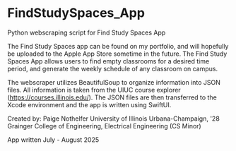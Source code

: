 # FindStudySpaces_App
Python webscraping script for Find Study Spaces App

The Find Study Spaces app can be found on my portfolio, and will hopefully be uploaded to the Apple App Store sometime in the future. The Find Study Spaces App allows users to find empty classrooms for a desired time period, and generate the weekly schedule of any classroom on campus. 

The webscraper utilizes BeautifulSoup to organize information into JSON files. All information is taken from the UIUC course explorer (https://courses.illinois.edu/). The JSON files are then transferred to the Xcode environment and the app is written using SwiftUI. 

Created by: Paige Nothelfer
University of Illinois Urbana-Champaign, '28
Grainger College of Engineering, Electrical Engineering (CS Minor) 

App written July - August 2025
